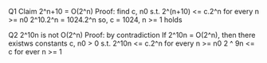 Q1 Claim 2^n+10 = O(2^n)
Proof: find c, n0 s.t. 2^(n+10) <= c.2^n for every n >= n0
2^10.2^n = 1024.2^n
so, c = 1024, n >= 1 holds

Q2 2^10n is not O(2^n)
Proof: by contradiction If 2^10n = O(2^n), then there existws constants c, n0 > 0 s.t. 2^10n <= c.2^n for every n >= n0
2 ^ 9n <= c for ever n >= 1